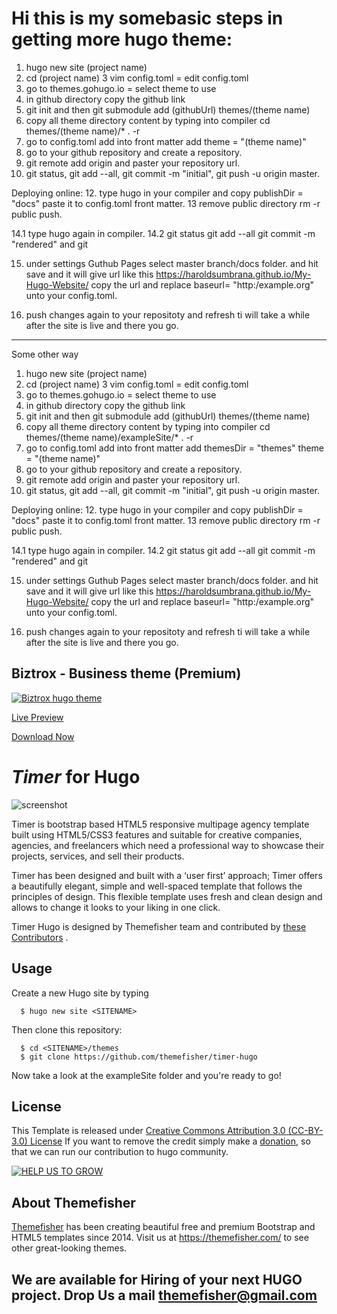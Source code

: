 # Hi this is my somebasic steps in getting more hugo theme:

1. hugo new site (project name)
2. cd (project name)
3 vim config.toml = edit config.toml
4. go to themes.gohugo.io = select theme to use
5. in github directory copy the github link
6. git init and then git submodule add (githubUrl) themes/(theme name)
7. copy all theme directory content by typing into compiler
cd themes/(theme name)/* . -r
8. go to config.toml add into front matter add 
theme = "(theme name)"
9. go to your github repository and create a repository.
10. git remote add origin and paster your repository url.
11.  git status, git add --all, git commit -m "initial", git push -u origin master.

Deploying online:
12. type hugo in your compiler and copy
publishDir = "docs" paste it to config.toml front matter.
13 remove public directory
rm -r public
 push.

14.1 type hugo again in compiler.
14.2 git status git add --all git commit -m "rendered" and git

15. under settings Guthub Pages select master branch/docs folder.
and hit save and it will give url like this https://haroldsumbrana.github.io/My-Hugo-Website/ copy the url and replace baseurl= "http:/example.org"  unto your config.toml. 

16. push changes again to your repositoty and refresh ti will take a while after the site is live and there you go.




 




------

Some other way

1. hugo new site (project name)
2. cd (project name)
3 vim config.toml = edit config.toml
4. go to themes.gohugo.io = select theme to use
5. in github directory copy the github link
6. git init and then git submodule add (githubUrl) themes/(theme name)
7. copy all theme directory content by typing into compiler
cd themes/(theme name)/exampleSite/* . -r
8. go to config.toml add into front matter add
themesDir = "themes"
theme = "(theme name)"
9. go to your github repository and create a repository.
10. git remote add origin and paster your repository url.
11.  git status, git add --all, git commit -m "initial", git push -u origin master.

Deploying online:
12. type hugo in your compiler and copy
publishDir = "docs" paste it to config.toml front matter.
13 remove public directory
rm -r public
 push.

14.1 type hugo again in compiler.
14.2 git status git add --all git commit -m "rendered" and git

15. under settings Guthub Pages select master branch/docs folder.
and hit save and it will give url like this https://haroldsumbrana.github.io/My-Hugo-Website/ copy the url and replace baseurl= "http:/example.org"  unto your config.toml. 

16. push changes again to your repositoty and refresh ti will take a while after the site is live and there you go.





## Biztrox - Business theme (Premium)
[![Biztrox hugo theme](https://user-images.githubusercontent.com/5304905/48638129-e8ffb200-e9f9-11e8-99a7-b081e27a1941.png)](https://themefisher.com/products/biztrox-hugo-template/)

[Live Preview](http://demo.themefisher.com/themefisher/biztrox-hugo/)

[Download Now](https://themefisher.com/products/biztrox-hugo-template/)


# _Timer_ for Hugo
![screenshot](https://user-images.githubusercontent.com/16266381/42732703-d21e8e30-8847-11e8-9e2f-b648e2812901.jpg "Home of the website")

Timer is bootstrap based HTML5 responsive multipage agency template built using HTML5/CSS3 features and suitable for creative companies, agencies, and freelancers which need a professional way to showcase their projects, services, and sell their products. 

Timer has been designed and built with a ‘user first’ approach; Timer offers a beautifully elegant, simple and well-spaced template that follows the principles of design. This flexible template uses fresh and clean design and allows to change it looks to your liking in one click.

Timer Hugo is designed by Themefisher team and contributed by <a href="https://github.com/themefisher/timer-hugo/graphs/contributors" target="_blank">these Contributors</a> .

## Usage

Create a new Hugo site by typing

```
  $ hugo new site <SITENAME>
```

Then clone this repository:

```
  $ cd <SITENAME>/themes
  $ git clone https://github.com/themefisher/timer-hugo
```

Now take a look at the exampleSite folder and you're ready to go!

## License

This Template is released under [Creative Commons Attribution 3.0 (CC-BY-3.0) License](https://creativecommons.org/licenses/by/3.0/)
If you want to remove the credit simply make a [donation](https://www.paypal.me/Themefisher), so that we can run our contribution to hugo community.

[![HELP US TO GROW](https://user-images.githubusercontent.com/16266381/45262626-1e0ce880-b43c-11e8-9698-1b95f143e240.png)](https://www.paypal.me/Themefisher)

## About Themefisher

[Themefisher] has been creating beautiful free and premium Bootstrap and HTML5 templates since 2014.
Visit us at https://themefisher.com/ to see other great-looking themes.

[Hugo]: https://gohugo.io/
[Themefisher]: https://themefisher.com/

## We are available for Hiring of your next HUGO project. Drop Us a mail [themefisher@gmail.com](mailto:themefisher@gmail.com)
